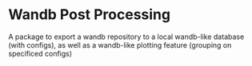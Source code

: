 # Wandb Post Processing

A package to export a wandb repository to a local wandb-like database (with configs), as well as a wandb-like plotting feature (grouping on specificed configs) 